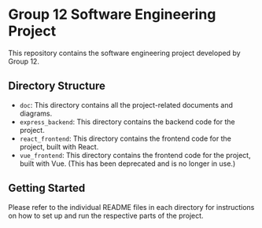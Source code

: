 # Group 12 Software Engineering Project

This repository contains the software engineering project developed by Group 12.

## Directory Structure

- `doc`: This directory contains all the project-related documents and diagrams.
- `express_backend`: This directory contains the backend code for the project.
- `react_frontend`: This directory contains the frontend code for the project, built with React.
- `vue_frontend`: This directory contains the frontend code for the project, built with Vue. (This has been deprecated and is no longer in use.)

## Getting Started

Please refer to the individual README files in each directory for instructions on how to set up and run the respective parts of the project.